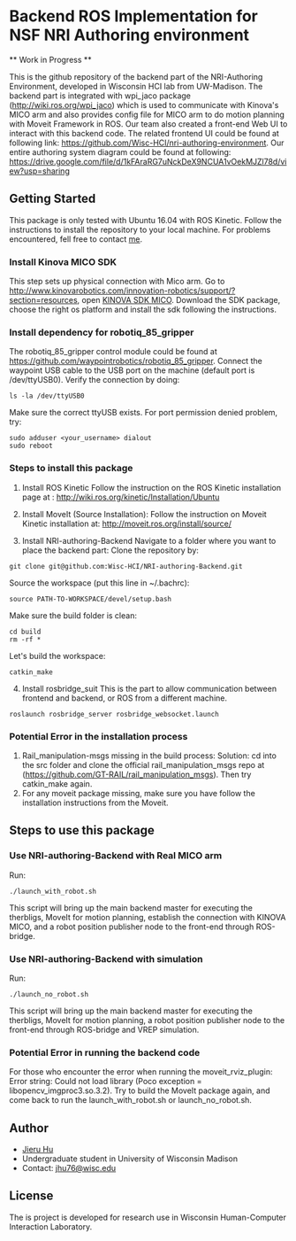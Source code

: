# Backend ROS Implementation for NSF NRI Authoring environment

** Work in Progress **

This is the github repository of the backend part of the NRI-Authoring Environment, developed in Wisconsin HCI lab from UW-Madison. The backend part is integrated with wpi_jaco package (http://wiki.ros.org/wpi_jaco) which is used to communicate with Kinova's MICO arm and also provides config file for MICO arm to do motion planning with Moveit Framework in ROS. Our team also created a front-end Web UI to interact with this backend code. The related frontend UI could be found at following link: https://github.com/Wisc-HCI/nri-authoring-environment. Our entire authoring system diagram could be found at following: https://drive.google.com/file/d/1kFAraRG7uNckDeX9NCUA1vOekMJZl78d/view?usp=sharing 

## Getting Started
This package is only tested with Ubuntu 16.04 with ROS Kinetic. Follow the instructions to install the repository to your local machine. For problems encountered, fell free to contact [me](#author).

### Install Kinova MICO SDK
This step sets up physical connection with Mico arm.
Go to http://www.kinovarobotics.com/innovation-robotics/support/?section=resources, open [KINOVA SDK MICO](https://drive.google.com/file/d/0B790iVm0vRTlUkV2ZnBDdGVuM2M/view). Download the SDK package, choose the right os platform and install the sdk following the instructions.

### Install dependency for robotiq_85_gripper
The robotiq_85_gripper control module could be found at
https://github.com/waypointrobotics/robotiq_85_gripper. Connect the waypoint USB cable to the USB port on
the machine (default port is /dev/ttyUSB0). Verify the connection by doing:
```
ls -la /dev/ttyUSB0
```
Make sure the correct ttyUSB exists. For port permission denied problem, try:
```
sudo adduser <your_username> dialout
sudo reboot
```

### Steps to install this package

1. Install ROS Kinetic 
  Follow the instruction on the ROS Kinetic installation page at : http://wiki.ros.org/kinetic/Installation/Ubuntu

2. Install MoveIt (Source Installation):
  Follow the instruction on Moveit Kinetic installation at: http://moveit.ros.org/install/source/
  
3. Install NRI-authoring-Backend
  Navigate to a folder where you want to place the backend part:
  Clone the repository by:
  ```
  git clone git@github.com:Wisc-HCI/NRI-authoring-Backend.git
  ```

  Source the workspace (put this line in ~/.bachrc):
  ```
  source PATH-TO-WORKSPACE/devel/setup.bash
  ```
  Make sure the build folder is clean:
  ```
  cd build
  rm -rf *
  ```
  Let's build the workspace:
  ```
  catkin_make
  ```
4. Install rosbridge_suit
  This is the part to allow communication between frontend and backend, or ROS from a different machine.
  ```
  roslaunch rosbridge_server rosbridge_websocket.launch
  ```

### Potential Error in the installation process
1. Rail_manipulation-msgs missing in the build process:
  Solution: cd into the src folder and clone the official rail_manipulation_msgs repo at (https://github.com/GT-RAIL/rail_manipulation_msgs). Then try catkin_make again.
2. For any moveit package missing, make sure you have follow the installation instructions from the Moveit. 



## Steps to use this package

### Use NRI-authoring-Backend with Real MICO arm
  Run:
  ```
  ./launch_with_robot.sh
  ```
  This script will bring up the main backend master for executing the therbligs, MoveIt for motion planning, establish the connection with KINOVA MICO, and a robot position publisher node to the front-end through ROS-bridge.


### Use NRI-authoring-Backend with simulation
  Run:
  ```
  ./launch_no_robot.sh
  ```
  This script will bring up the main backend master for executing the therbligs, MoveIt for motion planning, a robot position publisher node to the front-end through ROS-bridge and VREP simulation.


### Potential Error in running the backend code
For those who encounter the error when running the moveit_rviz_plugin: Error string: Could not load library (Poco exception = libopencv_imgproc3.so.3.2). Try to build the MoveIt package again, and come back to run the launch_with_robot.sh or launch_no_robot.sh.



## Author
- [Jieru Hu](https://github.com/JerryHu1994)<br/>
- Undergraduate student in University of Wisconsin Madison<br/>
- Contact: jhu76@wisc.edu<br/>

## License
The is project is developed for research use in Wisconsin Human-Computer Interaction Laboratory.
